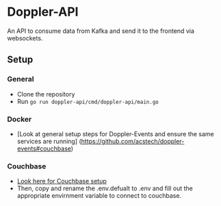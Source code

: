 # Doppler-API
An API to consume data from Kafka and send it to the frontend via websockets.
## Setup
### General
- Clone the repository
- Run `go run doppler-api/cmd/doppler-api/main.go`
### Docker
- [Look at general setup steps for Doppler-Events and ensure the same services are running] (https://github.com/acstech/doppler-events#couchbase)
### Couchbase
- [Look here for Couchbase setup](https://github.com/acstech/doppler-events#couchbase)
- Then, copy and rename the .env.defualt to .env and fill out the appropriate envirnment variable to connect to couchbase.
